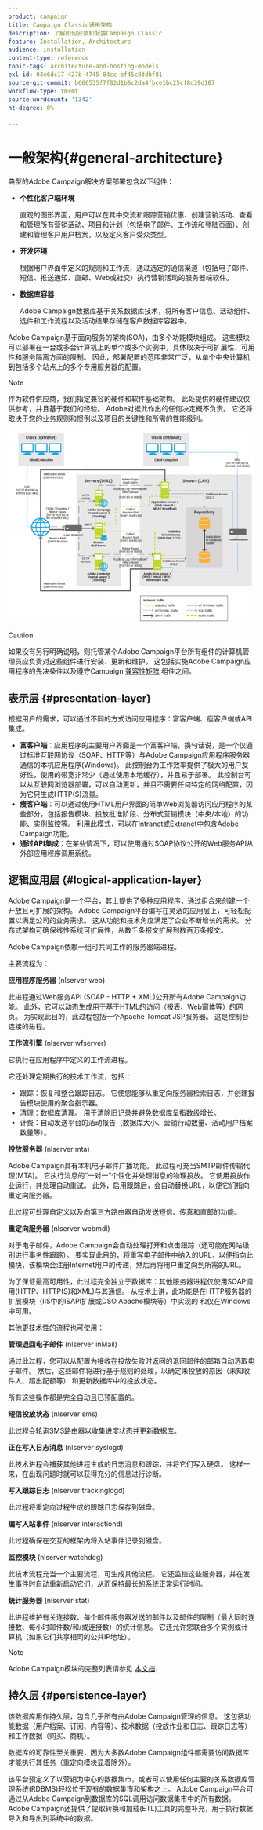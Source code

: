 ```yaml
---
product: campaign
title: Campaign Classic通用架构
description: 了解如何安装和配置Campaign Classic
feature: Installation, Architecture
audience: installation
content-type: reference
topic-tags: architecture-and-hosting-models
exl-id: 04e6dc17-427b-4745-84cc-bf45c03dbf81
source-git-commit: b666535f7f82d1b8c2da4fbce1bc25cf8d39d187
workflow-type: tm+mt
source-wordcount: '1342'
ht-degree: 0%

---
```


# 一般架构{#general-architecture}



典型的Adobe Campaign解决方案部署包含以下组件：

* **个性化客户端环境**

  直观的图形界面，用户可以在其中交流和跟踪营销优惠、创建营销活动、查看和管理所有营销活动、项目和计划（包括电子邮件、工作流和登陆页面）、创建和管理客户用户档案，以及定义客户受众类型。

* **开发环境**

  根据用户界面中定义的规则和工作流，通过选定的通信渠道（包括电子邮件、短信、推送通知、直邮、Web或社交）执行营销活动的服务器端软件。

* **数据库容器**

  Adobe Campaign数据库基于关系数据库技术，将所有客户信息、活动组件、选件和工作流程以及活动结果存储在客户数据库容器中。

Adobe Campaign基于面向服务的架构(SOA)，由多个功能模块组成。 这些模块可以部署在一台或多台计算机上的单个或多个实例中，具体取决于可扩展性、可用性和服务隔离方面的限制。 因此，部署配置的范围非常广泛，从单个中央计算机到包括多个站点上的多个专用服务器的配置。

>[!NOTE]
>
>作为软件供应商，我们指定兼容的硬件和软件基础架构。 此处提供的硬件建议仅供参考，并且基于我们的经验。 Adobe对据此作出的任何决定概不负责。 它还将取决于您的业务规则和惯例以及项目的关键性和所需的性能级别。

![](assets/s_ncs_install_architecture.png)

>[!CAUTION]
>
>如果没有另行明确说明，则托管某个Adobe Campaign平台所有组件的计算机管理员应负责对这些组件进行安装、更新和维护。 这包括实施Adobe Campaign应用程序的先决条件以及遵守Campaign [兼容性矩阵](../../rn/using/compatibility-matrix.md) 组件之间。

## 表示层 {#presentation-layer}

根据用户的需求，可以通过不同的方式访问应用程序：富客户端、瘦客户端或API集成。

* **富客户端**：应用程序的主要用户界面是一个富客户端，换句话说，是一个仅通过标准互联网协议（SOAP、HTTP等）与Adobe Campaign应用程序服务器通信的本机应用程序(Windows)。 此控制台为工作效率提供了极大的用户友好性，使用的带宽非常少（通过使用本地缓存），并且易于部署。 此控制台可以从互联网浏览器部署，可以自动更新，并且不需要任何特定的网络配置，因为它只生成HTTP(S)流量。
* **瘦客户端**：可以通过使用HTML用户界面的简单Web浏览器访问应用程序的某些部分，包括报告模块、投放批准阶段、分布式营销模块（中央/本地）的功能、实例监控等。 利用此模式，可以在Intranet或Extranet中包含Adobe Campaign功能。
* **通过API集成**：在某些情况下，可以使用通过SOAP协议公开的Web服务API从外部应用程序调用系统。

## 逻辑应用层 {#logical-application-layer}

Adobe Campaign是一个平台，其上提供了多种应用程序，通过组合来创建一个开放且可扩展的架构。 Adobe Campaign平台编写在灵活的应用层上，可轻松配置以满足公司的业务需求。 这从功能和技术角度满足了企业不断增长的需求。 分布式架构可确保线性系统可扩展性，从数千条报文扩展到数百万条报文。

Adobe Campaign依赖一组可共同工作的服务器端进程。

主要流程为：

**应用程序服务器** (nlserver web)

此进程通过Web服务API (SOAP - HTTP + XML)公开所有Adobe Campaign功能。 此外，它可以动态生成用于基于HTML的访问（报表、Web窗体等）的网页。 为实现此目的，此过程包括一个Apache Tomcat JSP服务器。 这是控制台连接的进程。

**工作流引擎** (nlserver wfserver)

它执行在应用程序中定义的工作流进程。

它还处理定期执行的技术工作流，包括：

* 跟踪：恢复和整合跟踪日志。 它使您能够从重定向服务器检索日志，并创建报告模块使用的聚合指示器。
* 清理：数据库清理。 用于清除旧记录并避免数据库呈指数级增长。
* 计费：自动发送平台的活动报告（数据库大小、营销行动数量、活动用户档案数量等）。

**投放服务器** (nlserver mta)

Adobe Campaign具有本机电子邮件广播功能。 此过程可充当SMTP邮件传输代理(MTA)。 它执行消息的“一对一”个性化并处理消息的物理投放。 它使用投放作业运行，并处理自动重试。 此外，启用跟踪后，会自动替换URL，以便它们指向重定向服务器。

此过程可处理自定义以及向第三方路由器自动发送短信、传真和直邮的功能。

**重定向服务器** (nlserver webmdl)

对于电子邮件，Adobe Campaign会自动处理打开和点击跟踪（还可能在网站级别进行事务性跟踪）。 要实现此目的，将重写电子邮件中纳入的URL，以便指向此模块，该模块会注册Internet用户的传递，然后再将用户重定向到所需的URL。

为了保证最高可用性，此过程完全独立于数据库：其他服务器进程仅使用SOAP调用(HTTP、HTTP(S)和XML)与其通信。 从技术上讲，此功能是在HTTP服务器的扩展模块（IIS中的ISAPI扩展或DSO Apache模块等）中实现的 和仅在Windows中可用。

其他更技术性的流程也可使用：

**管理退回电子邮件** (nlserver inMail)

通过此过程，您可以从配置为接收在投放失败时返回的退回邮件的邮箱自动选取电子邮件。 然后，这些邮件将进行基于规则的处理，以确定未投放的原因（未知收件人、超出配额等） 和更新数据库中的投放状态。

所有这些操作都是完全自动且已预配置的。

**短信投放状态** (nlserver sms)

此过程会轮询SMS路由器以收集进度状态并更新数据库。

**正在写入日志消息** (nlserver syslogd)

此技术进程会捕获其他进程生成的日志消息和跟踪，并将它们写入硬盘。 这样一来，在出现问题时就可以获得充分的信息进行诊断。

**写入跟踪日志** (nlserver trackinglogd)

此过程将重定向过程生成的跟踪日志保存到磁盘。

**编写入站事件** (nlserver interactiond)

此过程确保在交互的框架内将入站事件记录到磁盘。

**监控模块** (nlserver watchdog)

此技术流程充当一个主要流程，可生成其他流程。 它还监控这些服务器，并在发生事件时自动重新启动它们，从而保持最长的系统正常运行时间。

**统计服务器** (nlserver stat)

此进程维护有关连接数、每个邮件服务器发送的邮件以及邮件的限制（最大同时连接数、每小时邮件数/和/或连接数）的统计信息。 它还允许您联合多个实例或计算机（如果它们共享相同的公共IP地址）。

>[!NOTE]
>
>Adobe Campaign模块的完整列表请参见 [本文档](../../production/using/operating-principle.md).

## 持久层 {#persistence-layer}

该数据库用作持久层，包含几乎所有由Adobe Campaign管理的信息。 这包括功能数据（用户档案、订阅、内容等）、技术数据（投放作业和日志、跟踪日志等） 和工作数据（购买、商机）。

数据库的可靠性至关重要，因为大多数Adobe Campaign组件都需要访问数据库才能执行其任务（重定向模块显着除外）。

该平台预定义了以营销为中心的数据集市，或者可以使用任何主要的关系数据库管理系统(RDBMS)轻松位于现有的数据集市和架构之上。 Adobe Campaign平台可通过从Adobe Campaign到数据库的SQL调用访问数据集市中的所有数据。 Adobe Campaign还提供了提取转换和加载(ETL)工具的完整补充，用于执行数据导入和导出到系统中的数据。
